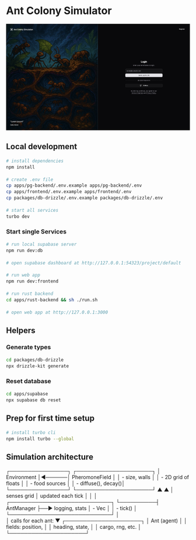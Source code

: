 # Ant Colony Simulator

![Ant Colony Simulator Screenshot](apps/frontend/public/screenshots/1.jpg)

## Local development

```bash
# install dependencies
npm install

# create .env file
cp apps/pg-backend/.env.example apps/pg-backend/.env
cp apps/frontend/.env.example apps/frontend/.env
cp packages/db-drizzle/.env.example packages/db-drizzle/.env

# start all services
turbo dev
```

### Start single Services

```bash
# run local supabase server
npm run dev:db

# open supabase dashboard at http://127.0.0.1:54323/project/default

# run web app
npm run dev:frontend

# run rust backend
cd apps/rust-backend && sh ./run.sh

# open web app at http://127.0.0.1:3000
```

## Helpers

### Generate types

```bash
cd packages/db-drizzle
npx drizzle-kit generate
```

### Reset database

```bash
cd apps/supabase
npx supabase db reset
```

## Prep for first time setup

```bash
# install turbo cli
npm install turbo --global
```

## Simulation architecture

┌────────────────┐       ┌─────────────────────┐
│  Environment   │◀──────│  PheromoneField     │
│ - size, walls  │       │ - 2D grid of floats │
│ - food sources │       │ - diffuse(), decay()│
└────────────────┘       └─────────────────────┘
         ▲                         ▲
         │ senses grid             │ updated each tick
         │                         │
         │          ┌────────────────────────────┐
         └──────────┤        AntManager          ├──▶ logging, stats
                    │ - Vec<Ant>                 │
                    │ - tick()                   │
                    └────────────────────────────┘
                              │  
                              │ calls for each ant:
                              ▼
                       ┌─────────────────────┐
                       │   Ant (agent)       │
                       │ fields: position,   │
                       │ heading, state,     │
                       │ cargo, rng, etc.    │
                       └─────────────────────┘
